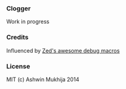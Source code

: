 ### Clogger
Work in progress

### Credits
Influenced by [Zed's awesome debug macros](http://c.learncodethehardway.org/book/ex20.html)

### License
MIT (c) Ashwin Mukhija 2014
